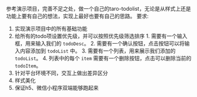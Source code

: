 参考演示项目，完善不足之处，做一个自己的taro-todolist，无论是从样式上还是功能上要有自己的想法，实现上最好也要有自己的思路。
要求:
  1. 实现演示项目中的所有基础功能
  2. 给所有的todo项设置优先级，并可以按照优先级筛选排序
    1. 需要有一个输入框，用来输入我们的 `todoDesc`。
    2. 需要有一个确认按钮，点击按钮可以将输入内容添加到 `todoList` 中。
    3. 需要有一个列表，用来展示我们添加的 `todoList`。
    4. 列表中的每个 `item` 需要有一个删除按钮，点击可以删除当前的 `todoItem`。
  3. 针对平台环境不同，交互上做出差异区分
  4. 样式美化
  5. 保证h5、微信小程序双端能够跑起来
